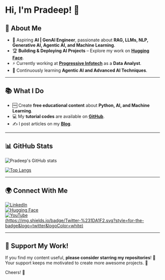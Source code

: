 
# Hi, I'm Pradeep! 👋

## 🚀 About Me

- 🎯 Aspiring **AI | GenAI Engineer**, passionate about **RAG, LLMs, NLP, Generative AI, Agentic AI, and Machine Learning**.  
- 🏆 **Building & Deploying AI Projects** – Explore my work on **[Hugging Face](https://huggingface.co/Pradeep8)**.  
- ⚡ Currently working at **[Progressive Infotech](https://www.progressive.in)** as a **Data Analyst**.  
- 🌱 Continuously learning **Agentic AI and Advanced AI Techniques**.  

---

## 📚 What I Do

- 🆓 Create **free educational content** about **Python, AI, and Machine Learning**.
- 💻 My **tutorial codes** are available on **[GitHub](https://github.com/pradeep-kumar8?tab=repositories)**.
- ✍️ I post articles on my **[Blog](#)**.

---

## 📊 GitHub Stats  

![Pradeep's GitHub stats](https://github-readme-stats.vercel.app/api?pradeep-kumar8e=your-github-pradeep-kumar8&show_icons=true&theme=radical)
  
[![Top Langs](https://github-readme-stats.vercel.app/api/top-langs/?pradeep-kumar8=your-github-pradeep-kumar8&layout=compact&theme=radical)](https://github.com/anuraghazra/github-readme-stats)

---

## 🌍 Connect With Me

[![LinkedIn](https://img.shields.io/badge/LinkedIn-%230A66C2.svg?style=for-the-badge&logo=linkedin&logoColor=white)](https://linkedin.com/in/your-linkedin-handle)  
[![Hugging Face](https://img.shields.io/badge/HuggingFace-%23FFCC00.svg?style=for-the-badge&logo=huggingface&logoColor=black)](https://huggingface.co/your-huggingface-profile)  
[![YouTube](https://img.shields.io/badge/YouTube-%23FF0000.svg?style=for-the-badge&logo=youtube&logoColor=white)](https://youtube.com/your-channel)  
[(https://img.shields.io/badge/Twitter-%231DA1F2.svg?style=for-the-badge&logo=twitter&logoColor=white)](https://twitter.com/your-twitter-handle)  

---

## 💖 Support My Work!

If you find my content useful, **please consider starring my repositories**! 🌟  
Your support keeps me motivated to create more awesome projects. 🚀

Cheers! 🍻

